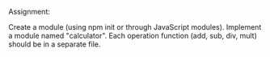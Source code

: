 Assignment:

Create a module (using npm init or through JavaScript modules).
Implement a module named "calculator".
Each operation function (add, sub, div, mult) should be in a separate file.
